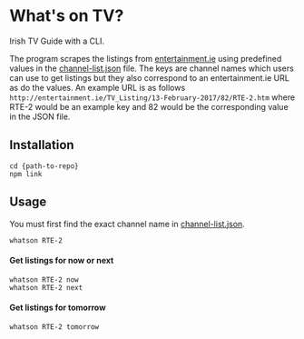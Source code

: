 # What's on TV?
Irish TV Guide with a CLI.

The program scrapes the listings from [entertainment.ie](http://entertainment.ie) using predefined values in the [channel-list.json](https://github.com/okeefj22/whats-on-tv/blob/master/channel-list.json) file. The keys are channel names which users can use to get listings but they also correspond to an entertainment.ie URL as do the values. An example URL is as follows `http://entertainment.ie/TV_Listing/13-February-2017/82/RTE-2.htm` where RTE-2 would be an example key and 82 would be the corresponding value in the JSON file.

## Installation
```
cd {path-to-repo}
npm link
```

## Usage
You must first find the exact channel name in [channel-list.json](https://github.com/okeefj22/whats-on-tv/blob/master/channel-list.json).

```
whatson RTE-2
```

#### Get listings for now or next
```
whatson RTE-2 now
whatson RTE-2 next
```

#### Get listings for tomorrow
```
whatson RTE-2 tomorrow
```
